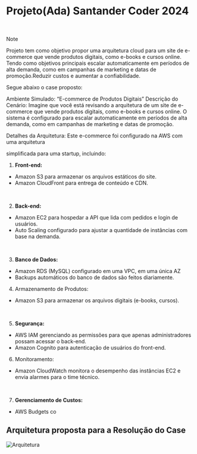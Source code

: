 # Projeto(Ada) Santander Coder 2024 
<br>

>[!NOTE]
> Projeto tem como objetivo propor uma arquitetura cloud para um site de e-commerce que vende produtos digitais, como e-books e cursos online. Tendo como objetivos principais escalar automaticamente em períodos de alta demanda, como em campanhas de marketing e datas de promoção.Reduzir custos e aumentar a confiabilidade.

 Segue abaixo o case proposto:

<p>Ambiente Simulado: “E-commerce de Produtos Digitais”
Descrição do Cenário: Imagine que você está revisando a arquitetura de um site de e-commerce
que vende produtos digitais, como e-books e cursos online. O sistema é configurado para escalar
automaticamente em períodos de alta demanda, como em campanhas de marketing e datas de
promoção.</p>
<p>Detalhes da Arquitetura: Este e-commerce foi configurado na AWS com uma arquitetura</p>

simplificada para uma startup, incluindo:
1. **Front-end:**
* Amazon S3 para armazenar os arquivos estáticos do site.
* Amazon CloudFront para entrega de conteúdo e CDN.

<br>

2. **Back-end:**
* Amazon EC2 para hospedar a API que lida com pedidos e login de usuários.
* Auto Scaling configurado para ajustar a quantidade de instâncias com base na demanda.

<br>

3. **Banco de Dados:**
* Amazon RDS (MySQL) configurado em uma VPC, em uma única AZ
* Backups automáticos do banco de dados são feitos diariamente.
4. Armazenamento de Produtos:
* Amazon S3 para armazenar os arquivos digitais (e-books, cursos).

<br>

5. **Segurança:**
* AWS IAM gerenciando as permissões para que apenas administradores possam acessar o
back-end.
* Amazon Cognito para autenticação de usuários do front-end.
6. Monitoramento:
* Amazon CloudWatch monitora o desempenho das instâncias EC2 e envia alarmes para o time
técnico.

<br>

7. **Gerenciamento de Custos:**
* AWS Budgets co

## Arquitetura proposta para a Resolução do Case

 ![Arquitetura](https://github.com/AdrianoProfileAdsCloud/Santander-Coder-2024/blob/main/PRJ-Infraestrutura%20como%20Codigo%20-%20Terraform/Imagen/Prj-%20Infraestrutura%20como%20C%C3%B3digo-Terraform.drawio.png)
